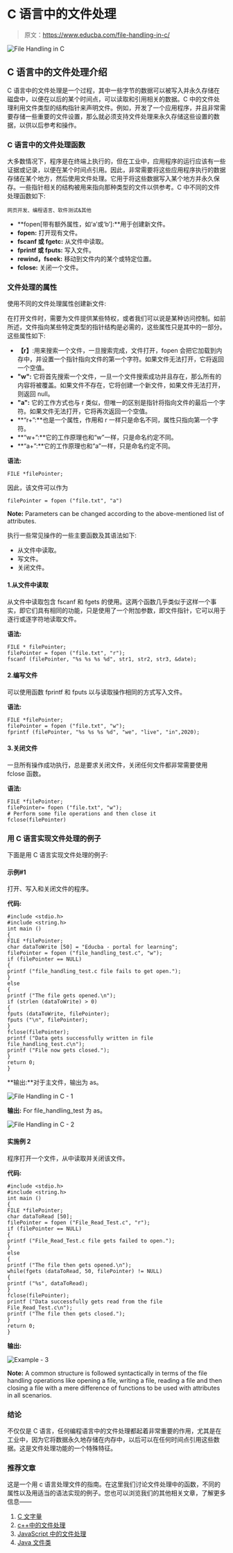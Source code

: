 # C 语言中的文件处理

> 原文：<https://www.educba.com/file-handling-in-c/>

![File Handling in C](img/9b4cb69ec2b9d19ee372317b9766349c.png)



## C 语言中的文件处理介绍

C 语言中的文件处理是一个过程，其中一些字节的数据可以被写入并永久存储在磁盘中，以便在以后的某个时间点，可以读取和引用相关的数据。C 中的文件处理利用文件类型的结构指针来声明文件。例如，开发了一个应用程序，并且非常需要存储一些重要的文件设置，那么就必须支持文件处理来永久存储这些设置的数据，以供以后参考和操作。

### C 语言中的文件处理函数

大多数情况下，程序是在终端上执行的，但在工业中，应用程序的运行应该有一些证据或记录，以便在某个时间点引用。因此，非常需要将这些应用程序执行的数据存储在某个地方，然后使用文件处理。它用于将这些数据写入某个地方并永久保存。一些指针相关的结构被用来指向那种类型的文件以供参考。C 中不同的文件处理函数如下:

<small>网页开发、编程语言、软件测试&其他</small>

*   **fopen[带有额外属性，如‘a’或‘b’]:**用于创建新文件。
*   **fopen:** 打开现有文件。
*   **fscanf 或 fgetc:** 从文件中读取。
*   **fprintf 或 fputs:** 写入文件。
*   **rewind，fseek:** 移动到文件内的某个或特定位置。
*   **fclose:** 关闭一个文件。

### 文件处理的属性

使用不同的文件处理属性创建新文件:

在打开文件时，需要为文件提供某些特权，或者我们可以说是某种访问控制。如前所述，文件指向某些特定类型的指针结构是必需的，这些属性只是其中的一部分。这些属性如下:

*   **【r】**:用来搜索一个文件，一旦搜索完成，文件打开，fopen 会把它加载到内存中，并设置一个指针指向文件的第一个字符。如果文件无法打开，它将返回一个空值。
*   **"w":** 它将首先搜索一个文件，一旦一个文件搜索成功并且存在，那么所有的内容将被覆盖。如果文件不存在，它将创建一个新文件，如果文件无法打开，则返回 null。
*   **"a":** 它的工作方式也与 r 类似，但唯一的区别是指针将指向文件的最后一个字符。如果文件无法打开，它将再次返回一个空值。
*   **“r+”:**也是一个属性，作用和 r 一样只是命名不同，属性只指向第一个字符。
*   **“w+”:**它的工作原理也和“w”一样，只是命名约定不同。
*   **“a+”:**它的工作原理也和“a”一样，只是命名约定不同。

**语法:**

```
FILE *filePointer;
```

因此，该文件可以作为

```
filePointer = fopen ("file.txt", "a")
```

**Note:** Parameters can be changed according to the above-mentioned list of attributes.

执行一些常见操作的一些主要函数及其语法如下:

*   从文件中读取。
*   写文件。
*   关闭文件。

#### 1.从文件中读取

从文件中读取包含 fscanf 和 fgets 的使用。这两个函数几乎类似于这样一个事实，即它们具有相同的功能，只是使用了一个附加参数，即文件指针，它可以用于逐行或逐字符地读取文件。

**语法:**

```
FILE * filePointer;
filePointer = fopen ("file.txt", "r");
fscanf (filePointer, "%s %s %s %d", str1, str2, str3, &date);
```

#### 2.编写文件

可以使用函数 fprintf 和 fputs 以与读取操作相同的方式写入文件。

**语法:**

```
FILE *filePointer;
filePointer = fopen ("file.txt", "w");
fprintf (filePointer, "%s %s %s %d", "we", "live", "in",2020);
```

#### 3.关闭文件

一旦所有操作成功执行，总是要求关闭文件，关闭任何文件都非常需要使用 fclose 函数。

**语法:**

```
FILE *filePointer;
filePointer= fopen ("file.txt", "w");
# Perform some file operations and then close it
fclose(filePointer)
```

### 用 C 语言实现文件处理的例子

下面是用 C 语言实现文件处理的例子:

#### 示例#1

打开、写入和关闭文件的程序。

**代码:**

```
#include <stdio.h>
#include <string.h>
int main ()
{
FILE *filePointer;
char dataToWrite [50] = "Educba - portal for learning";
filePointer = fopen ("file_handling_test.c", "w");
if (filePointer == NULL)
{
printf ("file_handling_test.c file fails to get open.");
}
else
{
printf ("The file gets opened.\n");
if (strlen (dataToWrite) > 0)
{
fputs (dataToWrite, filePointer);
fputs ("\n", filePointer);
}
fclose(filePointer);
printf ("Data gets successfully written in file file_handling_test.c\n");
printf ("File now gets closed.");
}
return 0;
}
```

**输出:**对于主文件，输出为 as。

![File Handling in C - 1](img/330ea584d84beb11f9bd55798d924a30.png)



**输出:** For file_handling_test 为 as。

![File Handling in C - 2](img/9bffe518b2081f5c7efdf1dc62b634a3.png)



#### 实施例 2

程序打开一个文件，从中读取并关闭该文件。

**代码:**

```
#include <stdio.h>
#include <string.h>
int main ()
{
FILE *filePointer;
char dataToRead [50];
filePointer = fopen ("File_Read_Test.c", "r");
if (filePointer == NULL)
{
printf ("File_Read_Test.c file gets failed to open.");
}
else
{
printf ("The file then gets opened.\n");
while(fgets (dataToRead, 50, filePointer) != NULL)
{
printf ("%s", dataToRead);
}
fclose(filePointer);
printf ("Data successfully gets read from the file File_Read_Test.c\n");
printf ("The file then gets closed.");
}
return 0;
}
```

**输出:**

![Example - 3](img/ccf144722983c20d90febe2c754ef850.png)



**Note:** A common structure is followed syntactically in terms of the file handling operations like opening a file, writing a file, reading a file and then closing a file with a mere difference of functions to be used with attributes in all scenarios.

### 结论

不仅仅是 C 语言，任何编程语言中的文件处理都起着非常重要的作用，尤其是在工业中，因为它将数据永久地存储在内存中，以后可以在任何时间点引用这些数据。这是文件处理功能的一个特殊特征。

### 推荐文章

这是一个用 c 语言处理文件的指南。在这里我们讨论文件处理中的函数，不同的属性以及用适当的语法实现的例子。您也可以浏览我们的其他相关文章，了解更多信息——

1.  [C 文字量](https://www.educba.com/c-literals/)
2.  [c++中的文件处理](https://www.educba.com/file-handling-in-c-plus-plus/)
3.  [JavaScript 中的文件处理](https://www.educba.com/file-handling-in-javascript/)
4.  [Java 文件类](https://www.educba.com/java-file-class/)





